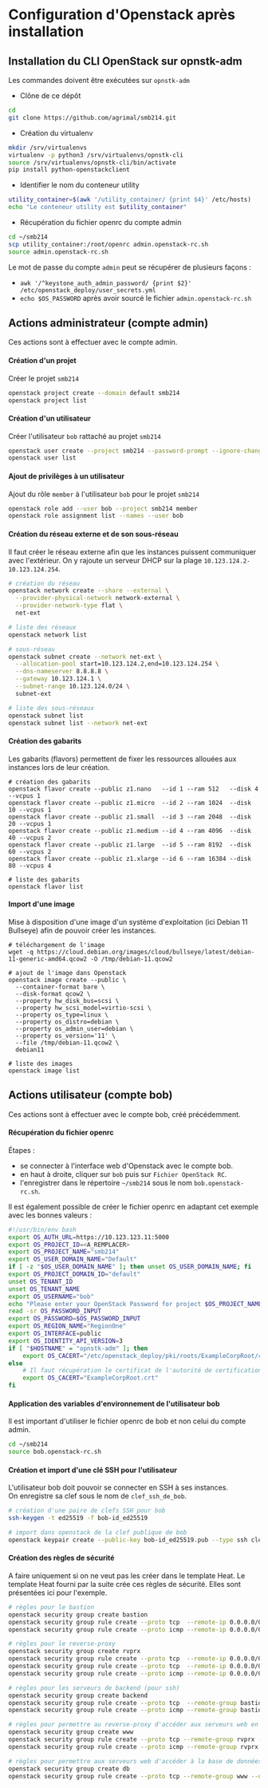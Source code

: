 Configuration d'Openstack après installation
==============================================

## Installation du CLI OpenStack sur opnstk-adm

Les commandes doivent être exécutées sur `opnstk-adm`

- Clône de ce dépôt
```bash
cd
git clone https://github.com/agrimal/smb214.git
```

- Création du virtualenv
```bash
mkdir /srv/virtualenvs
virtualenv -p python3 /srv/virtualenvs/opnstk-cli
source /srv/virtualenvs/opnstk-cli/bin/activate
pip install python-openstackclient
```

- Identifier le nom du conteneur utility
```bash
utility_container=$(awk '/utility_container/ {print $4}' /etc/hosts)
echo "Le conteneur utility est $utility_container"
```

- Récupération du fichier openrc du compte admin
```bash
cd ~/smb214
scp utility_container:/root/openrc admin.openstack-rc.sh
source admin.openstack-rc.sh
```

Le mot de passe du compte `admin` peut se récupérer de plusieurs façons :
- `awk '/^keystone_auth_admin_password/ {print $2}' /etc/openstack_deploy/user_secrets.yml`
- `echo $OS_PASSWORD` après avoir sourcé le fichier `admin.openstack-rc.sh`

## Actions administrateur (compte admin)

Ces actions sont à effectuer avec le compte admin.  

#### Création d'un projet

Créer le projet `smb214`

```bash
openstack project create --domain default smb214
openstack project list
```

#### Création d'un utilisateur

Créer l'utilisateur `bob` rattaché au projet `smb214`

```bash
openstack user create --project smb214 --password-prompt --ignore-change-password-upon-first-use bob
openstack user list
```

#### Ajout de privilèges à un utilisateur

Ajout du rôle `member` à l'utilisateur `bob` pour le projet `smb214`

```bash
openstack role add --user bob --project smb214 member
openstack role assignment list --names --user bob
```

#### Création du réseau externe et de son sous-réseau

Il faut créer le réseau externe afin que les instances puissent communiquer avec l'extérieur.
On y rajoute un serveur DHCP sur la plage `10.123.124.2-10.123.124.254`.

```bash
# création du réseau
openstack network create --share --external \
  --provider-physical-network network-external \
  --provider-network-type flat \
  net-ext

# liste des réseaux
openstack network list

# sous-réseau
openstack subnet create --network net-ext \
  --allocation-pool start=10.123.124.2,end=10.123.124.254 \
  --dns-nameserver 8.8.8.8 \
  --gateway 10.123.124.1 \
  --subnet-range 10.123.124.0/24 \
  subnet-ext

# liste des sous-réseaux
openstack subnet list
openstack subnet list --network net-ext
```

#### Création des gabarits

Les gabarits (flavors) permettent de fixer les ressources allouées aux instances lors de leur création.

```
# création des gabarits
openstack flavor create --public z1.nano   --id 1 --ram 512   --disk 4  --vcpus 1
openstack flavor create --public z1.micro  --id 2 --ram 1024  --disk 10 --vcpus 1
openstack flavor create --public z1.small  --id 3 --ram 2048  --disk 20 --vcpus 1
openstack flavor create --public z1.medium --id 4 --ram 4096  --disk 40 --vcpus 2
openstack flavor create --public z1.large  --id 5 --ram 8192  --disk 60 --vcpus 2
openstack flavor create --public z1.xlarge --id 6 --ram 16384 --disk 80 --vcpus 4

# liste des gabarits
openstack flavor list
```

#### Import d'une image

Mise à disposition d'une image d'un système d'exploitation (ici Debian 11 Bullseye) afin de pouvoir créer les instances.

```
# téléchargement de l'image
wget -q https://cloud.debian.org/images/cloud/bullseye/latest/debian-11-generic-amd64.qcow2 -O /tmp/debian-11.qcow2

# ajout de l'image dans Openstack
openstack image create --public \
  --container-format bare \
  --disk-format qcow2 \
  --property hw_disk_bus=scsi \
  --property hw_scsi_model=virtio-scsi \
  --property os_type=linux \
  --property os_distro=debian \
  --property os_admin_user=debian \
  --property os_version='11' \
  --file /tmp/debian-11.qcow2 \
  debian11

# liste des images
openstack image list
```

## Actions utilisateur (compte bob)

Ces actions sont à effectuer avec le compte bob, créé précédemment.  

#### Récupération du fichier openrc

Étapes :
- se connecter à l'interface web d'Openstack avec le compte bob.  
- en haut à droite, cliquer sur `bob` puis sur `Fichier OpenStack RC`.  
- l'enregistrer dans le répertoire `~/smb214` sous le nom `bob.openstack-rc.sh`.  

Il est également possible de créer le fichier openrc en adaptant cet exemple avec les bonnes valeurs :
```bash
#!/usr/bin/env bash
export OS_AUTH_URL=https://10.123.123.11:5000
export OS_PROJECT_ID=<A_REMPLACER>
export OS_PROJECT_NAME="smb214"
export OS_USER_DOMAIN_NAME="Default"
if [ -z "$OS_USER_DOMAIN_NAME" ]; then unset OS_USER_DOMAIN_NAME; fi
export OS_PROJECT_DOMAIN_ID="default"
unset OS_TENANT_ID
unset OS_TENANT_NAME
export OS_USERNAME="bob"
echo "Please enter your OpenStack Password for project $OS_PROJECT_NAME as user $OS_USERNAME: "
read -sr OS_PASSWORD_INPUT
export OS_PASSWORD=$OS_PASSWORD_INPUT
export OS_REGION_NAME="RegionOne"
export OS_INTERFACE=public
export OS_IDENTITY_API_VERSION=3
if [ "$HOSTNAME" = "opnstk-adm" ]; then
    export OS_CACERT="/etc/openstack_deploy/pki/roots/ExampleCorpRoot/certs/ExampleCorpRoot.crt"
else
    # Il faut récupération le certificat de l'autorité de certification si on se trouve sur une autre machine
    export OS_CACERT="ExampleCorpRoot.crt"
fi
```

#### Application des variables d'environnement de l'utilisateur bob

Il est important d'utiliser le fichier openrc de bob et non celui du compte admin.

```bash
cd ~/smb214
source bob.openstack-rc.sh
```

#### Création et import d'une clé SSH pour l'utilisateur

L'utilisateur bob doit pouvoir se connecter en SSH à ses instances.  
On enregistre sa clef sous le nom de `clef_ssh_de_bob`.

```bash
# création d'une paire de clefs SSH pour bob
ssh-keygen -t ed25519 -f bob-id_ed25519

# import dans openstack de la clef publique de bob
openstack keypair create --public-key bob-id_ed25519.pub --type ssh clef_ssh_de_bob
```

#### Création des règles de sécurité

A faire uniquement si on ne veut pas les créer dans le template Heat.
Le template Heat fourni par la suite crée ces règles de sécurité.
Elles sont présentées ici pour l'exemple.

```bash
# règles pour le bastion
openstack security group create bastion
openstack security group rule create --proto tcp  --remote-ip 0.0.0.0/0 --dst-port 22 bastion
openstack security group rule create --proto icmp --remote-ip 0.0.0.0/0               bastion

# règles pour le reverse-proxy
openstack security group create rvprx
openstack security group rule create --proto tcp  --remote-ip 0.0.0.0/0 --dst-port 80  rvprx
openstack security group rule create --proto tcp  --remote-ip 0.0.0.0/0 --dst-port 443 rvprx
openstack security group rule create --proto icmp --remote-ip 0.0.0.0/0                rvprx

# règles pour les serveurs de backend (pour ssh)
openstack security group create backend
openstack security group rule create --proto tcp  --remote-group bastion --dst-port 22 backend
openstack security group rule create --proto icmp --remote-group bastion backend

# règles pour permettre au reverse-proxy d'accéder aux serveurs web en http
openstack security group create www
openstack security group rule create --proto tcp --remote-group rvprx --dst-port 80 www
openstack security group rule create --proto icmp --remote-group rvprx www

# règles pour permettre aux serveurs web d'accéder à la base de données en mysql
openstack security group create db
openstack security group rule create --proto tcp --remote-group www --dst-port 3306 db
```
